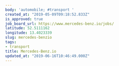 ```yaml
---
body: 'automobile; #transport '
created_at: "2019-05-09T09:18:52.833Z"
is_approved: true
job_board_url: https://www.mercedes-benz.io/jobs/
latitude: 52.5111162
longitude: 13.4023339
slug: mercedes-benzio
tags:
- transport
title: Mercedes-Benz.io
updated_at: "2019-06-16T10:46:49.000Z"
---
```

